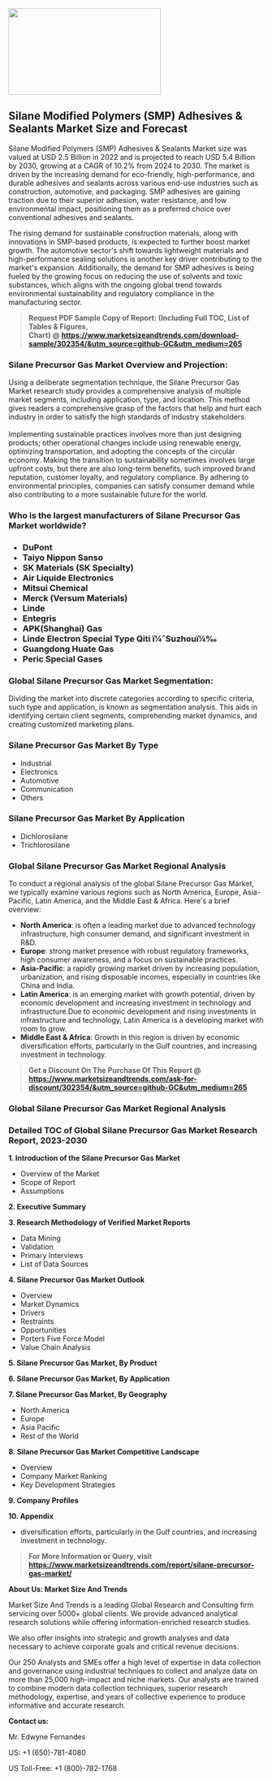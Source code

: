 <p><img class="alignnone size-medium wp-image-20088" src="https://ffe5etoiles.com/wp-content/uploads/2024/12/MST1-300x171.png" alt="" width="300" height="171" /></p><h2>Silane Modified Polymers (SMP) Adhesives & Sealants Market Size and Forecast</h2><p>Silane Modified Polymers (SMP) Adhesives & Sealants Market size was valued at USD 2.5 Billion in 2022 and is projected to reach USD 5.4 Billion by 2030, growing at a CAGR of 10.2% from 2024 to 2030. The market is driven by the increasing demand for eco-friendly, high-performance, and durable adhesives and sealants across various end-use industries such as construction, automotive, and packaging. SMP adhesives are gaining traction due to their superior adhesion, water resistance, and low environmental impact, positioning them as a preferred choice over conventional adhesives and sealants.</p><p>The rising demand for sustainable construction materials, along with innovations in SMP-based products, is expected to further boost market growth. The automotive sector's shift towards lightweight materials and high-performance sealing solutions is another key driver contributing to the market's expansion. Additionally, the demand for SMP adhesives is being fueled by the growing focus on reducing the use of solvents and toxic substances, which aligns with the ongoing global trend towards environmental sustainability and regulatory compliance in the manufacturing sector.</p></p><blockquote id="" class=""><strong>Request PDF Sample Copy of Report: (Including Full TOC, List of Tables &amp; Figures, Chart)&nbsp;@&nbsp;<strong><a href="https://www.marketsizeandtrends.com/download-sample/302354/&utm_source=github-GC&utm_medium=265" target="_blank">https://www.marketsizeandtrends.com/download-sample/302354/&utm_source=github-GC&utm_medium=265</a></strong></strong></blockquote><h3 id="" class="">Silane Precursor Gas Market&nbsp;Overview and Projection:</h3><p id="" class="">Using a deliberate segmentation technique, the Silane Precursor Gas Market research study provides a comprehensive analysis of multiple market segments, including application, type, and location. This method gives readers a comprehensive grasp of the factors that help and hurt each industry in order to satisfy the high standards of industry stakeholders. <br /> <br />Implementing sustainable practices involves more than just designing products; other operational changes include using renewable energy, optimizing transportation, and adopting the concepts of the circular economy. Making the transition to sustainability sometimes involves large upfront costs, but there are also long-term benefits, such improved brand reputation, customer loyalty, and regulatory compliance. By adhering to environmental principles, companies can satisfy consumer demand while also contributing to a more sustainable future for the world.</p><h3 id="" class="">Who is the largest manufacturers of&nbsp;Silane Precursor Gas Market worldwide?</h3><h3 class=""><p><ul><li>DuPont </li><li> Taiyo Nippon Sanso </li><li> SK Materials (SK Specialty) </li><li> Air Liquide Electronics </li><li> Mitsui Chemical </li><li> Merck (Versum Materials) </li><li> Linde </li><li> Entegris </li><li> APK(Shanghai) Gas </li><li> Linde Electron Special Type Qiti ï¼ˆSuzhouï¼‰ </li><li> Guangdong Huate Gas </li><li> Peric Special Gases</li></ul></p></h3><h3 id="" class="">Global&nbsp;Silane Precursor Gas Market Segmentation:</h3><p id="" class="">Dividing the market into discrete categories according to specific criteria, such type and application, is known as segmentation analysis. This aids in identifying certain client segments, comprehending market dynamics, and creating customized marketing plans.</p><h3 id="" class="">Silane Precursor Gas Market&nbsp;By Type</h3><p><p><ul><li>Industrial</li><li> Electronics</li><li> Automotive</li><li> Communication</li><li> Others</p></li></ul></p></p><h3 id="" class="">Silane Precursor Gas Market&nbsp;By Application</h3><p class=""><p><ul><li>Dichlorosilane</li><li> Trichlorosilane</li></ul></p></p><h3 id="" class="">Global Silane Precursor Gas Market Regional Analysis</h3><p id="" class="">To conduct a regional analysis of the global Silane Precursor Gas Market, we typically examine various regions such as North America, Europe, Asia-Pacific, Latin America, and the Middle East &amp; Africa. Here's a brief overview:</p><ul><li><strong>North America</strong>: is often a leading market due to advanced technology infrastructure, high consumer demand, and significant investment in R&amp;D.</li><li><strong>Europe</strong>: strong market presence with robust regulatory frameworks, high consumer awareness, and a focus on sustainable practices.</li><li><strong>Asia-Pacific</strong>: a rapidly growing market driven by increasing population, urbanization, and rising disposable incomes, especially in countries like China and India.</li><li><strong>Latin America</strong>: is an emerging market with growth potential, driven by economic development and increasing investment in technology and infrastructure.Due to economic development and rising investments in infrastructure and technology, Latin America is a developing market with room to grow.</li><li><strong>Middle East &amp; Africa</strong>: Growth in this region is driven by economic diversification efforts, particularly in the Gulf countries, and increasing investment in technology.</li></ul><blockquote id="" class=""><strong>Get a Discount On The Purchase Of This Report @ <strong><a href="https://www.marketsizeandtrends.com/ask-for-discount/302354/&utm_source=github-GC&utm_medium=265" target="_blank">https://www.marketsizeandtrends.com/ask-for-discount/302354/&utm_source=github-GC&utm_medium=265</a></strong></strong></blockquote><h3 id="" class="">Global Silane Precursor Gas Market Regional Analysis</h3><h3 id="" class="">Detailed TOC of Global Silane Precursor Gas Market Research Report, 2023-2030</h3><p id="" class=""><strong>1. Introduction of the Silane Precursor Gas Market</strong></p><ul><li>Overview of the Market</li><li>Scope of Report</li><li>Assumptions</li></ul><p id="" class=""><strong>2. Executive Summary</strong></p><p id="" class=""><strong>3. Research Methodology of Verified Market Reports</strong></p><ul><li>Data Mining</li><li>Validation</li><li>Primary Interviews</li><li>List of Data Sources</li></ul><p id="" class=""><strong>4. Silane Precursor Gas Market Outlook</strong></p><ul><li>Overview</li><li>Market Dynamics</li><li>Drivers</li><li>Restraints</li><li>Opportunities</li><li>Porters Five Force Model</li><li>Value Chain Analysis</li></ul><p id="" class=""><strong>5. Silane Precursor Gas Market, By Product</strong></p><p id="" class=""><strong>6. Silane Precursor Gas Market, By Application</strong></p><p id="" class=""><strong>7. Silane Precursor Gas Market, By Geography</strong></p><ul><li>North America</li><li>Europe</li><li>Asia Pacific</li><li>Rest of the World</li></ul><p id="" class=""><strong>8. Silane Precursor Gas Market Competitive Landscape</strong></p><ul><li>Overview</li><li>Company Market Ranking</li><li>Key Development Strategies</li></ul><p id="" class=""><strong>9. Company Profiles</strong></p><p id="" class=""><strong>10. Appendix</strong></p><ul><li>diversification efforts, particularly in the Gulf countries, and increasing investment in technology.</li></ul><blockquote id="" class=""><strong>For More Information or Query, visit <strong><strong><a href="https://www.marketsizeandtrends.com/report/silane-precursor-gas-market/" target="_blank">https://www.marketsizeandtrends.com/report/silane-precursor-gas-market/</a></strong></strong></strong></blockquote><p id="" class=""><strong>About Us: Market Size And Trends</strong></p><p id="" class="">Market Size And Trends is a leading Global Research and Consulting firm servicing over 5000+ global clients. We provide advanced analytical research solutions while offering information-enriched research studies.</p><p id="" class="">We also offer insights into strategic and growth analyses and data necessary to achieve corporate goals and critical revenue decisions.</p><p id="" class="">Our 250 Analysts and SMEs offer a high level of expertise in data collection and governance using industrial techniques to collect and analyze data on more than 25,000 high-impact and niche markets. Our analysts are trained to combine modern data collection techniques, superior research methodology, expertise, and years of collective experience to produce informative and accurate research.</p><p id="" class=""><strong>Contact us:</strong></p><p id="" class="">Mr. Edwyne Fernandes</p><p id="" class="">US: +1 (650)-781-4080</p><p id="" class="">US Toll-Free: +1 (800)-782-1768</p>

